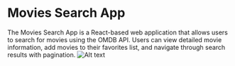 # Movies Search App

The Movies Search App is a React-based web application that allows users to search for movies using the OMDB API. Users can view detailed movie information, add movies to their favorites list, and navigate through search results with pagination.
![Alt text]()
